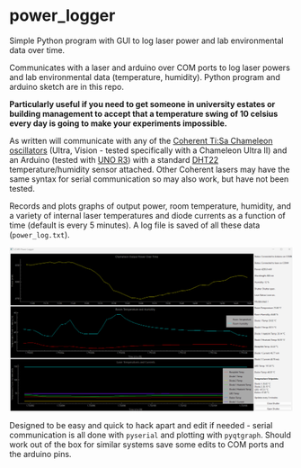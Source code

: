 # power_logger
Simple Python program with GUI to log laser power and lab environmental data over time. 

Communicates with a laser and arduino over COM ports to log laser powers and lab environmental data (temperature, humidity). Python program and arduino sketch are in this repo. 


**Particularly useful if you need to get someone in university estates or building management to accept that a temperature swing of 10 celsius every day is going to make your experiments impossible.** 

As written will communicate with any of the [Coherent Ti:Sa Chameleon oscillators](https://www.coherent.com/lasers/oscillators/chameleon-ultra) (Ultra, Vision - tested specifically with a Chameleon Ultra II) and an Arduino (tested with [UNO R3](https://docs.arduino.cc/hardware/uno-rev3/)) with a standard [DHT22](https://thepihut.com/products/dht22-temperature-humidity-sensor-extras?srsltid=AfmBOoq4cPjbaSiShY9x_hGCs3yee1YSXKDcMNmTch24NBZMWcFC0K9k) temperature/humidity sensor attached. Other Coherent lasers may have the same syntax for serial communication so may also work, but have not been tested.

Records and plots graphs of output power, room temperature, humidity, and a variety of internal laser temperatures and diode currents as a function of time (default is every 5 minutes). A log file is saved of all these data (`power_log.txt`). 

![The Estates Team Hate Me](lab_logger_screenshot.png)

Designed to be easy and quick to hack apart and edit if needed - serial communication is all done with `pyserial` and plotting with `pyqtgraph`. Should work out of the box for similar systems save some edits to COM ports and the arduino pins. 

